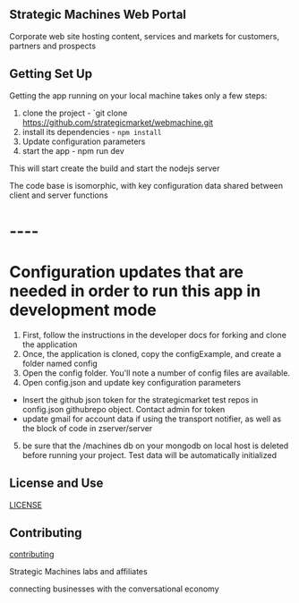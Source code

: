 
## Strategic Machines Web Portal

Corporate web site hosting content, services and markets for customers, partners and prospects

## Getting Set Up

Getting the app running on your local machine takes only a few steps:

1. clone the project - `git clone https://github.com/strategicmarket/webmachine.git
2. install its dependencies - `npm install`
3. Update configuration parameters
4. start the app - npm run dev

This will start create the build and start the nodejs server

The code base is isomorphic, with key configuration data shared between client and server functions

# ----

# Configuration updates that are needed in order to run this app in development mode

1. First, follow the instructions in the developer docs for forking and clone the application
2. Once, the application is cloned, copy the configExample, and create a folder named config
3. Open the config folder. You'll note a number of config files are available.
4. Open config.json and update key configuration parameters
- Insert the github json token for the strategicmarket test repos in config.json githubrepo object. Contact admin for token
- update gmail for account data if using the transport notifier, as well as the block of code in zserver/server
5. be sure that the /machines db on your mongodb on local host is deleted before running your project. Test data will be automatically initialized


## License and Use
 [LICENSE](./LICENSE.txt)

## Contributing
 [contributing](.github/CONTRIBUTING.md)

Strategic Machines labs and affiliates

connecting businesses with the conversational economy
